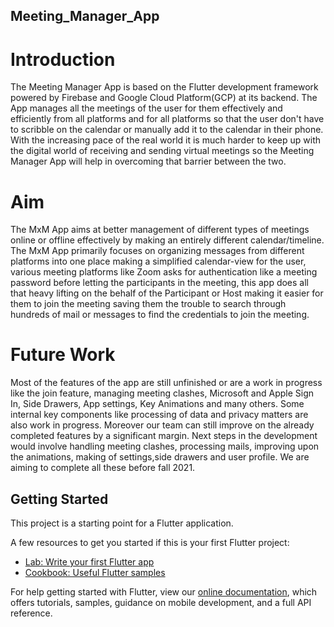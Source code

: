 ## Meeting_Manager_App

# Introduction
The Meeting Manager App is based on the Flutter development framework powered by Firebase and Google Cloud Platform(GCP) at its backend. The App manages all the meetings of the user for them effectively and efficiently from all platforms and for all platforms so that the user don't have to scribble on the calendar or manually add it to the calendar in their phone. With the increasing pace of the real world it is much harder to keep up with the digital world of receiving and sending virtual meetings so the Meeting Manager App will help in overcoming that barrier between the two.

# Aim
The MxM App aims at better management of different types of meetings online or offline effectively by making an entirely different calendar/timeline. The MxM App primarily focuses on organizing messages from different platforms into one place making a simplified calendar-view for the user, various meeting platforms like Zoom asks for authentication like a meeting password before letting the participants in the meeting, this app does all that heavy lifting on the behalf of the Participant or Host making it easier for them to join the meeting saving them the trouble to search through hundreds of mail or messages to find the credentials to join the meeting.

# Future Work
Most of the features of the app are still unfinished or are a work in progress like the join feature, managing meeting clashes, Microsoft and Apple Sign In, Side Drawers, App settings, Key Animations and many others. Some internal key components like processing of data and privacy matters are also work in progress. Moreover our team can still improve on the already completed features by a significant margin. Next steps in the development would involve handling meeting clashes, processing mails, improving upon the animations, making of settings,side drawers and user profile. We are aiming to complete all these before fall 2021.


## Getting Started

This project is a starting point for a Flutter application.

A few resources to get you started if this is your first Flutter project:

- [Lab: Write your first Flutter app](https://flutter.dev/docs/get-started/codelab)
- [Cookbook: Useful Flutter samples](https://flutter.dev/docs/cookbook)

For help getting started with Flutter, view our
[online documentation](https://flutter.dev/docs), which offers tutorials,
samples, guidance on mobile development, and a full API reference.
